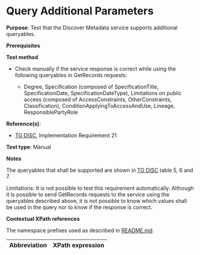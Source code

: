 # Query Additional Parameters

**Purpose**: Test that the Discover Metadata service supports additional queryables.

**Prerequisites**

**Test method**

* Check manually if the service response is correct while using the following queryables in GetRecords requests:

    * Degree, Specification (composed of SpecificationTitle, SpecificationDate, SpecificationDateType), Limitations on public access (composed of AccessConstraints, OtherConstraints, Classification), ConditionApplyingToAccessAndUse, Lineage, ResponsiblePartyRole

**Reference(s)**:
* [TG DISC](http://inspire.ec.europa.eu/id/ats/discovery-service/3.1/csw-iso-ap/README#ref_TG_DISC), Implementation Requirement 21

**Test type**: Manual

**Notes**

The queryables that shall be supported are shown in [TG DISC](http://inspire.ec.europa.eu/id/ats/discovery-service/3.1/csw-iso-ap/README#ref_TG_DISC) table 5, 6 and 7.

Limitations: It is not possible to test this requirement automatically. Although it is possible to send GetRecords requests to the service using the queryables described above, it is not possible to know which values shall be used in the query nor to know if the response is correct.

**Contextual XPath references**

The namespace prefixes used as described in [README.md](http://inspire.ec.europa.eu/id/ats/discovery-service/3.1/csw-iso-ap/README#namespaces).

Abbreviation                                               |  XPath expression
---------------------------------------------------------- | -------------------------------------------------------------------------
